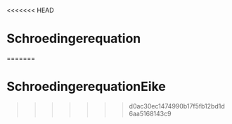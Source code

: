 <<<<<<< HEAD
# Schroedingerequation
=======
# SchroedingerequationEike
>>>>>>> d0ac30ec1474990b17f5fb12bd1d6aa5168143c9

